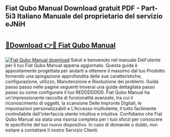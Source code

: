## Fiat Qubo Manual Download gratuit PDF - Part-5i3 Italiano Manuale del proprietario del servizio eJNiH

# <h2><a href="http://dfgt3p.blite.top/?on=Fiat+Qubo+Manual">🔗Download 👉🔴 Fiat Qubo Manual</a></h2>

[![Fiat Qubo Manual download](https://i.imgur.com/lujVjoI.png)](http://dfgt3p.blite.top/?on=Fiat+Qubo+Manual)
Saluti e benvenuto nel manuale Dell'utente per il tuo Fiat Qubo Manual appena aggiornato. Questa guida è appositamente progettata per aiutarti a ottenere il massimo dal tuo Prodotto fornendo una spiegazione approfondita delle sue caratteristiche, configurazione, utilizzo, Manutenzione e Risoluzione dei problemi. Guida passo passo nelle pagine seguenti troverai una guida dettagliata passo passo su come configurare il tuo REDDDDDDD. Fiat Qubo Manual ha un'impressionante raccolta di funzionalità avanzate, tra cui il riconoscimento di oggetti, la scansione Delle Impronte Digitali, le impostazioni personalizzabili e L'Accesso multiutente, il tutto facilmente controllabile dall'interfaccia utente intuitiva e intuitiva. Confidiamo che Fiat Qubo Manual sia stata una risorsa completa per i tuoi sforzi per conoscere le specifiche del tuo nuovo dispositivo. In caso di domande o dubbi, non esitare a contattare il nostro Servizio Clienti.
